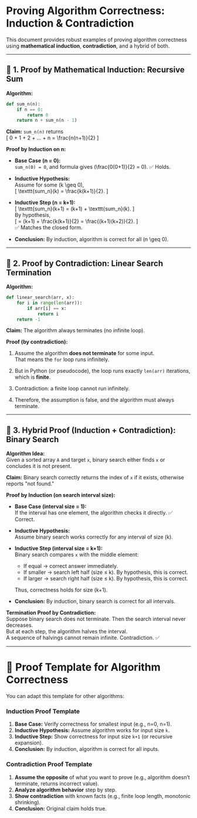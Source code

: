 # Proving Algorithm Correctness: Induction & Contradiction

This document provides robust examples of proving algorithm correctness using **mathematical induction**, **contradiction**, and a hybrid of both.  

---

## 🔹 1. Proof by Mathematical Induction: Recursive Sum

**Algorithm:**  
```python
def sum_n(n):
    if n == 0:
        return 0
    return n + sum_n(n - 1)
```

**Claim:** `sum_n(n)` returns  
\[ 0 + 1 + 2 + ... + n = \frac{n(n+1)}{2} \]

**Proof by Induction on n:**

- **Base Case (n = 0):**  
  `sum_n(0) = 0`, and formula gives \(\frac{0(0+1)}{2} = 0\). ✅ Holds.

- **Inductive Hypothesis:**  
  Assume for some \(k \geq 0\),  
  \[ \texttt{sum\_n}(k) = \frac{k(k+1)}{2}. \]

- **Inductive Step (n = k+1):**  
  \[ \texttt{sum\_n}(k+1) = (k+1) + \texttt{sum\_n}(k). \]  
  By hypothesis,  
  \[ = (k+1) + \frac{k(k+1)}{2} = \frac{(k+1)(k+2)}{2}. \]  
  ✅ Matches the closed form.

- **Conclusion:** By induction, algorithm is correct for all \(n \geq 0\).

---

## 🔹 2. Proof by Contradiction: Linear Search Termination

**Algorithm:**  
```python
def linear_search(arr, x):
    for i in range(len(arr)):
        if arr[i] == x:
            return i
    return -1
```

**Claim:** The algorithm always terminates (no infinite loop).

**Proof (by contradiction):**

1. Assume the algorithm **does not terminate** for some input.  
   That means the `for` loop runs infinitely.

2. But in Python (or pseudocode), the loop runs exactly `len(arr)` iterations, which is **finite**.  

3. Contradiction: a finite loop cannot run infinitely.  

4. Therefore, the assumption is false, and the algorithm must always terminate.

---

## 🔹 3. Hybrid Proof (Induction + Contradiction): Binary Search

**Algorithm Idea:**  
Given a sorted array `A` and target `x`, binary search either finds `x` or concludes it is not present.  

**Claim:** Binary search correctly returns the index of `x` if it exists, otherwise reports "not found."

**Proof by Induction (on search interval size):**

- **Base Case (interval size = 1):**  
  If the interval has one element, the algorithm checks it directly. ✅ Correct.

- **Inductive Hypothesis:**  
  Assume binary search works correctly for any interval of size \(k\).

- **Inductive Step (interval size = k+1):**  
  Binary search compares `x` with the middle element:
  - If equal → correct answer immediately.  
  - If smaller → search left half (size ≤ k). By hypothesis, this is correct.  
  - If larger → search right half (size ≤ k). By hypothesis, this is correct.  

  Thus, correctness holds for size \(k+1\).

- **Conclusion:** By induction, binary search is correct for all intervals.

**Termination Proof by Contradiction:**  
Suppose binary search does not terminate. Then the search interval never decreases.  
But at each step, the algorithm halves the interval.  
A sequence of halvings cannot remain infinite. Contradiction. ✅

---

# 📌 Proof Template for Algorithm Correctness

You can adapt this template for other algorithms:

### Induction Proof Template
1. **Base Case:** Verify correctness for smallest input (e.g., n=0, n=1).  
2. **Inductive Hypothesis:** Assume algorithm works for input size `k`.  
3. **Inductive Step:** Show correctness for input size `k+1` (or recursive expansion).  
4. **Conclusion:** By induction, algorithm is correct for all inputs.

### Contradiction Proof Template
1. **Assume the opposite** of what you want to prove (e.g., algorithm doesn’t terminate, returns incorrect value).  
2. **Analyze algorithm behavior** step by step.  
3. **Show contradiction** with known facts (e.g., finite loop length, monotonic shrinking).  
4. **Conclusion:** Original claim holds true.

